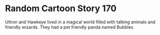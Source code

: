# Random Cartoon Story 170

Ultron and Hawkeye lived in a magical world filled with talking animals and friendly wizards. They had a pet friendly panda named Bubbles.